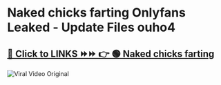 
 # Naked chicks farting Onlyfans Leaked - Update Files ouho4

## <h2><a href="https://clipsfans.com/Naked_chicks_farting&ref=git">🔗 Click to LINKS ⏩⏩ 👉 🟢 Naked chicks farting </a></h2>

<a href="https://clipsfans.com/Naked_chicks_farting&ref=git" rel="nofollow" data-target="animated-image.originalLink"><img src="https://i.ibb.co.com/xMMVF88/686577567.gif" alt="Viral Video Original" style="max-width: 100%; display: inline-block;" data-target="animated-image.originalImage"></a>

